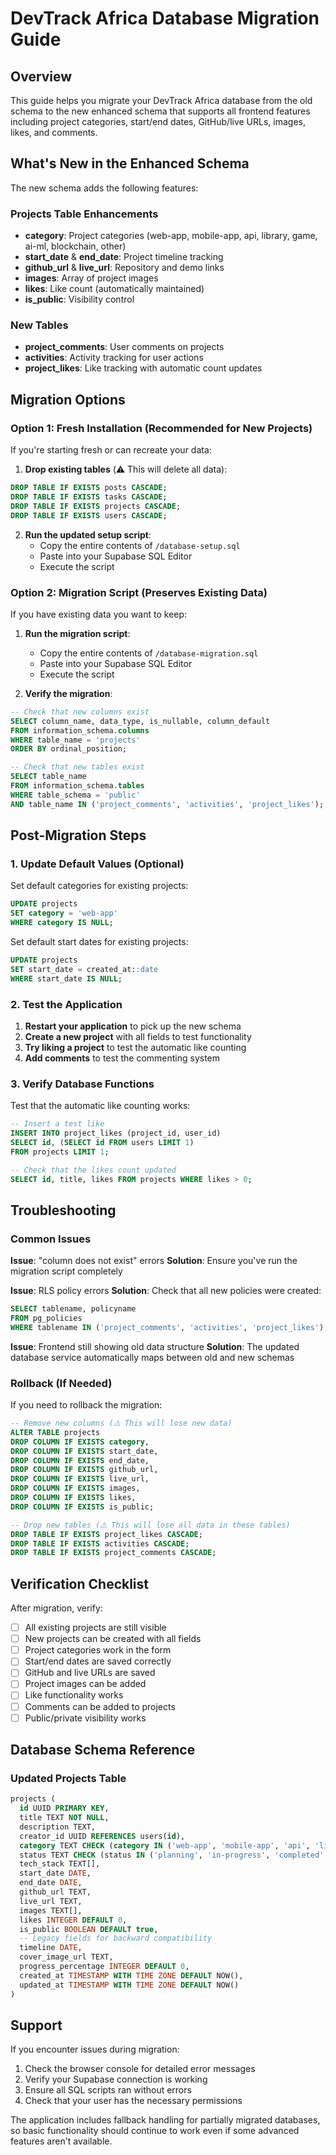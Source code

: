 # DevTrack Africa Database Migration Guide

## Overview

This guide helps you migrate your DevTrack Africa database from the old schema to the new enhanced schema that supports all frontend features including project categories, start/end dates, GitHub/live URLs, images, likes, and comments.

## What's New in the Enhanced Schema

The new schema adds the following features:

### Projects Table Enhancements
- **category**: Project categories (web-app, mobile-app, api, library, game, ai-ml, blockchain, other)
- **start_date** & **end_date**: Project timeline tracking
- **github_url** & **live_url**: Repository and demo links
- **images**: Array of project images
- **likes**: Like count (automatically maintained)
- **is_public**: Visibility control

### New Tables
- **project_comments**: User comments on projects
- **activities**: Activity tracking for user actions
- **project_likes**: Like tracking with automatic count updates

## Migration Options

### Option 1: Fresh Installation (Recommended for New Projects)

If you're starting fresh or can recreate your data:

1. **Drop existing tables** (⚠️ This will delete all data):
```sql
DROP TABLE IF EXISTS posts CASCADE;
DROP TABLE IF EXISTS tasks CASCADE;
DROP TABLE IF EXISTS projects CASCADE;
DROP TABLE IF EXISTS users CASCADE;
```

2. **Run the updated setup script**:
   - Copy the entire contents of `/database-setup.sql`
   - Paste into your Supabase SQL Editor
   - Execute the script

### Option 2: Migration Script (Preserves Existing Data)

If you have existing data you want to keep:

1. **Run the migration script**:
   - Copy the entire contents of `/database-migration.sql`
   - Paste into your Supabase SQL Editor
   - Execute the script

2. **Verify the migration**:
```sql
-- Check that new columns exist
SELECT column_name, data_type, is_nullable, column_default
FROM information_schema.columns 
WHERE table_name = 'projects' 
ORDER BY ordinal_position;

-- Check that new tables exist
SELECT table_name 
FROM information_schema.tables 
WHERE table_schema = 'public' 
AND table_name IN ('project_comments', 'activities', 'project_likes');
```

## Post-Migration Steps

### 1. Update Default Values (Optional)

Set default categories for existing projects:
```sql
UPDATE projects 
SET category = 'web-app' 
WHERE category IS NULL;
```

Set default start dates for existing projects:
```sql
UPDATE projects 
SET start_date = created_at::date 
WHERE start_date IS NULL;
```

### 2. Test the Application

1. **Restart your application** to pick up the new schema
2. **Create a new project** with all fields to test functionality
3. **Try liking a project** to test the automatic like counting
4. **Add comments** to test the commenting system

### 3. Verify Database Functions

Test that the automatic like counting works:
```sql
-- Insert a test like
INSERT INTO project_likes (project_id, user_id) 
SELECT id, (SELECT id FROM users LIMIT 1) 
FROM projects LIMIT 1;

-- Check that the likes count updated
SELECT id, title, likes FROM projects WHERE likes > 0;
```

## Troubleshooting

### Common Issues

**Issue**: "column does not exist" errors
**Solution**: Ensure you've run the migration script completely

**Issue**: RLS policy errors
**Solution**: Check that all new policies were created:
```sql
SELECT tablename, policyname 
FROM pg_policies 
WHERE tablename IN ('project_comments', 'activities', 'project_likes');
```

**Issue**: Frontend still showing old data structure
**Solution**: The updated database service automatically maps between old and new schemas

### Rollback (If Needed)

If you need to rollback the migration:
```sql
-- Remove new columns (⚠️ This will lose new data)
ALTER TABLE projects 
DROP COLUMN IF EXISTS category,
DROP COLUMN IF EXISTS start_date,
DROP COLUMN IF EXISTS end_date,
DROP COLUMN IF EXISTS github_url,
DROP COLUMN IF EXISTS live_url,
DROP COLUMN IF EXISTS images,
DROP COLUMN IF EXISTS likes,
DROP COLUMN IF EXISTS is_public;

-- Drop new tables (⚠️ This will lose all data in these tables)
DROP TABLE IF EXISTS project_likes CASCADE;
DROP TABLE IF EXISTS activities CASCADE;
DROP TABLE IF EXISTS project_comments CASCADE;
```

## Verification Checklist

After migration, verify:

- [ ] All existing projects are still visible
- [ ] New projects can be created with all fields
- [ ] Project categories work in the form
- [ ] Start/end dates are saved correctly
- [ ] GitHub and live URLs are saved
- [ ] Project images can be added
- [ ] Like functionality works
- [ ] Comments can be added to projects
- [ ] Public/private visibility works

## Database Schema Reference

### Updated Projects Table
```sql
projects (
  id UUID PRIMARY KEY,
  title TEXT NOT NULL,
  description TEXT,
  creator_id UUID REFERENCES users(id),
  category TEXT CHECK (category IN ('web-app', 'mobile-app', 'api', 'library', 'game', 'ai-ml', 'blockchain', 'other')),
  status TEXT CHECK (status IN ('planning', 'in-progress', 'completed', 'on-hold', 'cancelled')),
  tech_stack TEXT[],
  start_date DATE,
  end_date DATE,
  github_url TEXT,
  live_url TEXT,
  images TEXT[],
  likes INTEGER DEFAULT 0,
  is_public BOOLEAN DEFAULT true,
  -- Legacy fields for backward compatibility
  timeline DATE,
  cover_image_url TEXT,
  progress_percentage INTEGER DEFAULT 0,
  created_at TIMESTAMP WITH TIME ZONE DEFAULT NOW(),
  updated_at TIMESTAMP WITH TIME ZONE DEFAULT NOW()
)
```

## Support

If you encounter issues during migration:

1. Check the browser console for detailed error messages
2. Verify your Supabase connection is working
3. Ensure all SQL scripts ran without errors
4. Check that your user has the necessary permissions

The application includes fallback handling for partially migrated databases, so basic functionality should continue to work even if some advanced features aren't available.